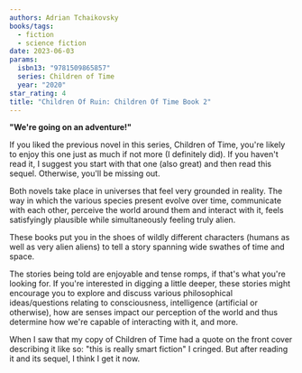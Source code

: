 ```yaml
---
authors: Adrian Tchaikovsky
books/tags:
  - fiction
  - science fiction
date: 2023-06-03
params:
  isbn13: "9781509865857"
  series: Children of Time
  year: "2020"
star_rating: 4
title: "Children Of Ruin: Children Of Time Book 2"
---
```


**"We're going on an adventure!"**

If you liked the previous novel in this series, Children of Time, you're likely
to enjoy this one just as much if not more (I definitely did). If you haven't
read it, I suggest you start with that one (also great) and then read this
sequel. Otherwise, you'll be missing out.

<!--more-->

Both novels take place in universes that feel very grounded in reality. The way
in which the various species present evolve over time, communicate with each
other, perceive the world around them and interact with it, feels satisfyingly
plausible while simultaneously feeling truly alien.

These books put you in the shoes of wildly different characters (humans as well
as very alien aliens) to tell a story spanning wide swathes of time and space.

The stories being told are enjoyable and tense romps, if that's what you're
looking for. If you're interested in digging a little deeper, these stories
might encourage you to explore and discuss various philosophical ideas/questions
relating to consciousness, intelligence (artificial or otherwise), how are
senses impact our perception of the world and thus determine how we're capable
of interacting with it, and more.

When I saw that my copy of Children of Time had a quote on the front cover
describing it like so: "this is really smart fiction" I cringed. But after
reading it and its sequel, I think I get it now.
